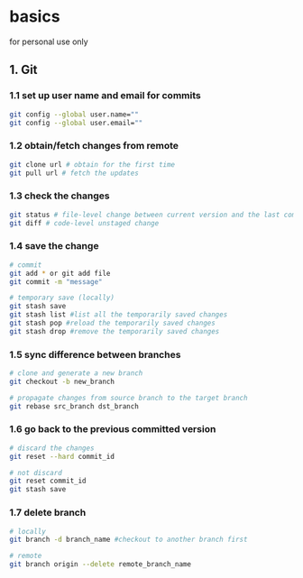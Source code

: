 # basics
for personal use only


## 1. Git

### 1.1 set up user name and email for commits
```bash
git config --global user.name=""
git config --global user.email=""
```

### 1.2 obtain/fetch changes from remote
```bash
git clone url # obtain for the first time
git pull url # fetch the updates
```

### 1.3 check the changes
```bash
git status # file-level change between current version and the last commited version
git diff # code-level unstaged change
```

### 1.4 save the change
```bash
# commit
git add * or git add file
git commit -m "message"

# temporary save (locally)
git stash save
git stash list #list all the temporarily saved changes
git stash pop #reload the temporarily saved changes
git stash drop #remove the temporarily saved changes
```

### 1.5 sync difference between branches
```bash
# clone and generate a new branch
git checkout -b new_branch 

# propagate changes from source branch to the target branch
git rebase src_branch dst_branch
```

### 1.6 go back to the previous committed version
```bash
# discard the changes
git reset --hard commit_id

# not discard
git reset commit_id
git stash save
```

### 1.7 delete branch
```bash
# locally
git branch -d branch_name #checkout to another branch first

# remote
git branch origin --delete remote_branch_name
```
